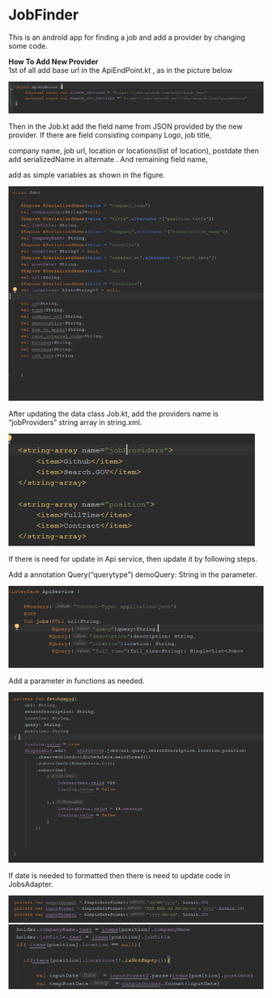 # JobFinder
This is an android app for finding a job and add a provider by changing some code.

<b>How To Add New Provider</b>
<br>
1st of all add base url in the ApiEndPoint.kt , as in the picture below

<img src="images/ApiEndPoint.PNG">

 Then in the Job.kt add the field name from JSON provided by the new provider. If there are field consisting company Logo, job title, 
 
 company name, job url, location or locations(list of location), postdate then add serializedName in alternate . And remaining field name,
 
 add as simple variables as shown in the figure. 
 
 <img src="images/Jobs.PNG">
 
After updating  the data class Job.kt, add the providers name is “jobProviders” string array in string.xml. 

<img src="images/stringArray.PNG">

If there is need for update in Api service, then update it by following steps.

Add a annotation Query(“querytype”) demoQuery: String in the parameter.

 <img src="images/ApiService.PNG">
 
Add a parameter in functions as needed.

<img src="images/function.PNG">

If date is needed to formatted then there is need to update code in JobsAdapter.    

  <img src="images/dateformat1.PNG">
  
  <img src="images/dateformat2.PNG">
